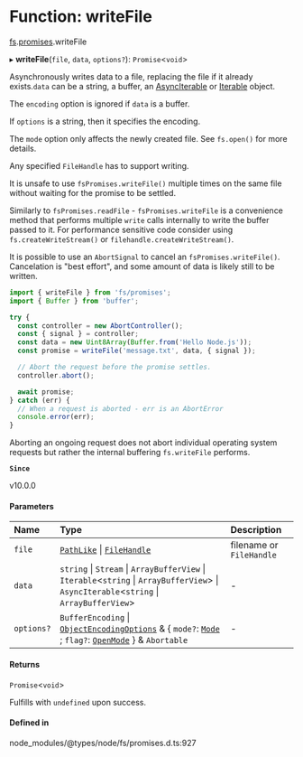 # Function: writeFile

[fs](../modules/fs.md).[promises](../modules/fs.promises.md).writeFile

▸ **writeFile**(`file`, `data`, `options?`): `Promise`<`void`\>

Asynchronously writes data to a file, replacing the file if it already exists.`data` can be a string, a buffer, an
[AsyncIterable](https://tc39.github.io/ecma262/#sec-asynciterable-interface) or
[Iterable](https://developer.mozilla.org/en-US/docs/Web/JavaScript/Reference/Iteration_protocols#The_iterable_protocol) object.

The `encoding` option is ignored if `data` is a buffer.

If `options` is a string, then it specifies the encoding.

The `mode` option only affects the newly created file. See `fs.open()` for more details.

Any specified `FileHandle` has to support writing.

It is unsafe to use `fsPromises.writeFile()` multiple times on the same file
without waiting for the promise to be settled.

Similarly to `fsPromises.readFile` \- `fsPromises.writeFile` is a convenience
method that performs multiple `write` calls internally to write the buffer
passed to it. For performance sensitive code consider using `fs.createWriteStream()` or `filehandle.createWriteStream()`.

It is possible to use an `AbortSignal` to cancel an `fsPromises.writeFile()`.
Cancelation is "best effort", and some amount of data is likely still
to be written.

```js
import { writeFile } from 'fs/promises';
import { Buffer } from 'buffer';

try {
  const controller = new AbortController();
  const { signal } = controller;
  const data = new Uint8Array(Buffer.from('Hello Node.js'));
  const promise = writeFile('message.txt', data, { signal });

  // Abort the request before the promise settles.
  controller.abort();

  await promise;
} catch (err) {
  // When a request is aborted - err is an AbortError
  console.error(err);
}
```

Aborting an ongoing request does not abort individual operating
system requests but rather the internal buffering `fs.writeFile` performs.

**`Since`**

v10.0.0

#### Parameters

| Name | Type | Description |
| :------ | :------ | :------ |
| `file` | [`PathLike`](../types/fs.PathLike.md) \| [`FileHandle`](../interfaces/fs.promises.FileHandle.md) | filename or `FileHandle` |
| `data` | `string` \| `Stream` \| `ArrayBufferView` \| `Iterable`<`string` \| `ArrayBufferView`\> \| `AsyncIterable`<`string` \| `ArrayBufferView`\> | - |
| `options?` | `BufferEncoding` \| [`ObjectEncodingOptions`](../interfaces/fs.ObjectEncodingOptions.md) & { `mode?`: [`Mode`](../types/fs.Mode.md) ; `flag?`: [`OpenMode`](../types/fs.OpenMode.md)  } & `Abortable` | - |

#### Returns

`Promise`<`void`\>

Fulfills with `undefined` upon success.

#### Defined in

node_modules/@types/node/fs/promises.d.ts:927
